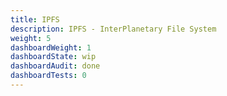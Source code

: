 ```yaml
---
title: IPFS
description: IPFS - InterPlanetary File System
weight: 5
dashboardWeight: 1
dashboardState: wip
dashboardAudit: done
dashboardTests: 0
---
```


